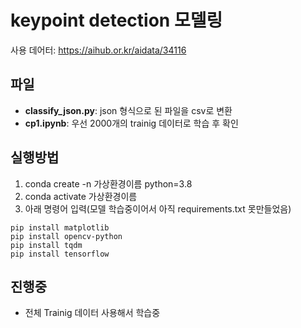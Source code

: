 keypoint detection 모델링
======================

사용 데어터: https://aihub.or.kr/aidata/34116

## 파일
* **classify_json.py**: json 형식으로 된 파일을 csv로 변환
* **cp1.ipynb**: 우선 2000개의 trainig 데이터로 학습 후 확인

## 실행방법
1. conda create -n 가상환경이름 python=3.8
2. conda activate 가상환경이름
3. 아래 명령어 입력(모델 학습중이어서 아직 requirements.txt 못만들었음)
```pip install pandas
pip install matplotlib
pip install opencv-python
pip install tqdm
pip install tensorflow
```

## 진행중
* 전체 Trainig 데이터 사용해서 학습중
